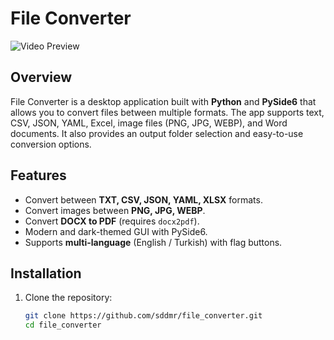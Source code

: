 # File Converter

![Video Preview](video.gif)

## Overview
File Converter is a desktop application built with **Python** and **PySide6** that allows you to convert files between multiple formats. The app supports text, CSV, JSON, YAML, Excel, image files (PNG, JPG, WEBP), and Word documents. It also provides an output folder selection and easy-to-use conversion options.

## Features
- Convert between **TXT, CSV, JSON, YAML, XLSX** formats.
- Convert images between **PNG, JPG, WEBP**.
- Convert **DOCX to PDF** (requires `docx2pdf`).
- Modern and dark-themed GUI with PySide6.
- Supports **multi-language** (English / Turkish) with flag buttons.

## Installation
1. Clone the repository:
   ```bash
   git clone https://github.com/sddmr/file_converter.git
   cd file_converter
